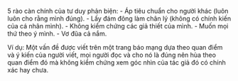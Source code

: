 5 rào càn chính của tư duy phản biện:
	- Áp tiêu chuẩn cho người khác (luôn luôn cho rằng mình đúng).
	- Lấy đám đông làm chân lý (không có chính kiến của cá nhân mình).
	- Không kiểm chứng các giả thiết của mình.
	- Muốn mọi thứ theo ý mình.
	- Vơ đũa cả nắm.

Ví dụ: Một vấn đề được viết trên một trang báo mạng dựa theo quan điểm và ý kiến của người viết, mọi người đọc và cho nó là đúng nên hùa theo quan điểm đó mà không kiểm chứng xem góc nhìn của tác giả đó có chính xác hay chưa.

